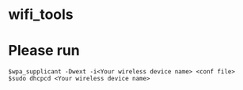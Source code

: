 # wifi_tools


Please run  
==========
```
$wpa_supplicant -Dwext -i<Your wireless device name> <conf file>  
$sudo dhcpcd <Your wireless device name>  
```

